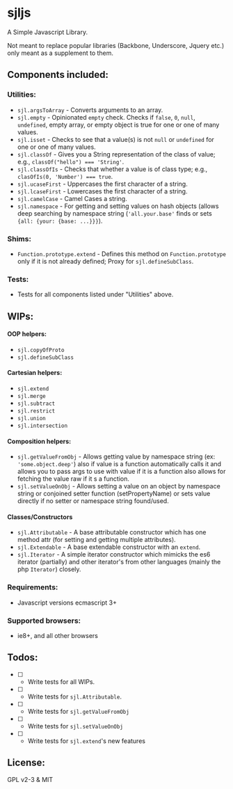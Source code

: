sjljs
=====

A Simple Javascript Library.

Not meant to replace popular libraries (Backbone, Underscore, Jquery etc.)
only meant as a supplement to them.

## Components included:

### Utilities:
- `sjl.argsToArray` - Converts arguments to an array.
- `sjl.empty` - Opinionated `empty` check.  Checks if `false`, `0`, `null`, `undefined`, empty array, 
or empty object is true for one or one of many values.
- `sjl.isset` - Checks to see that a value(s) is not `null` or `undefined` for one or one of many values.
- `sjl.classOf` - Gives you a String representation of the class of value;  e.g., `classOf("hello") === 'String'`.
- `sjl.classOfIs` - Checks that whether a value is of class type;  e.g., `clasOfIs(0, 'Number') === true`.
- `sjl.ucaseFirst` - Uppercases the first character of a string.
- `sjl.lcaseFirst` - Lowercases the first character of a string.
- `sjl.camelCase` - Camel Cases a string.
- `sjl.namespace` - For getting and setting values on hash objects (allows deep searching by namespace 
string (`'all.your.base'` finds or sets `{all: {your: {base: ...}}}`).

### Shims:
- `Function.prototype.extend` - Defines this method on `Function.prototype` only if it is not already
defined; Proxy for `sjl.defineSubClass`.

### Tests:
- Tests for all components listed under "Utilities" above.

## WIPs:

#### OOP helpers:
- `sjl.copyOfProto`
- `sjl.defineSubClass`

#### Cartesian helpers:
- `sjl.extend`
- `sjl.merge`
- `sjl.subtract`
- `sjl.restrict`
- `sjl.union`
- `sjl.intersection`

#### Composition helpers:
- `sjl.getValueFromObj` - Allows getting value by namespace string (ex: `'some.object.deep'`) 
also if value is a function automatically calls it and allows you to pass args to use with value if it is 
a function also allows for fetching the value raw if it s a function.
- `sjl.setValueOnObj` - Allows setting a value on an object by namespace string or conjoined setter 
function (setPropertyName) or sets value directly if no setter or namespace string found/used.

#### Classes/Constructors
- `sjl.Attributable` - A base attributable constructor which has one method attr (for setting and getting 
multiple attributes).
- `sjl.Extendable` - A base extendable constructor with an `extend`.
- `sjl.Iterator` - A simple iterator constructor which mimicks the es6 iterator (partially) and other 
iterator's from other languages (mainly the php `Iterator`) closely.

### Requirements:
- Javascript versions ecmascript 3+
### Supported browsers:
- ie8+, and all other browsers

## Todos:
- [ ] - Write tests for all WIPs.
- [ ] - Write tests for `sjl.Attributable`.
- [ ] - Write tests for `sjl.getValueFromObj`
- [ ] - Write tests for `sjl.setValueOnObj`
- [ ] - Write tests for `sjl.extend`'s new features

## License:
GPL v2-3 & MIT
